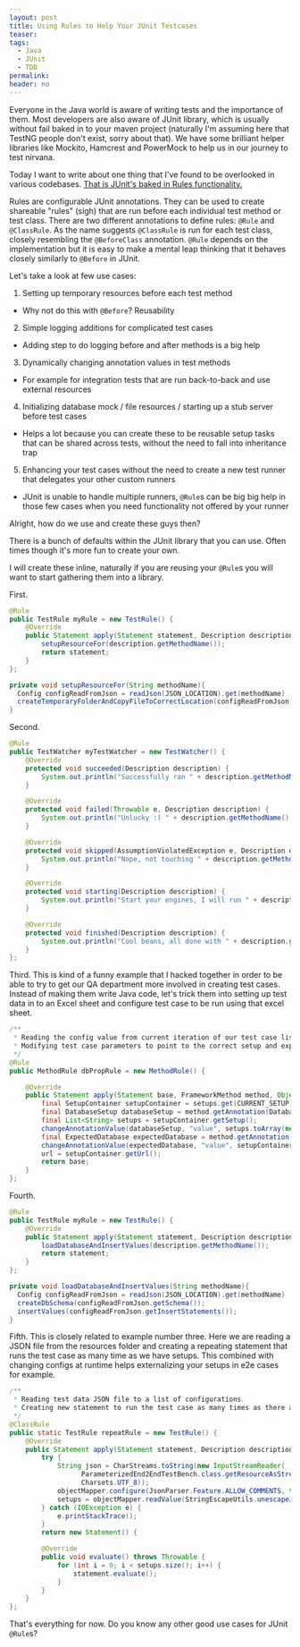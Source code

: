 ```yaml
---
layout: post
title: Using Rules to Help Your JUnit Testcases
teaser:
tags:
  - Java
  - JUnit
  - TDD
permalink:
header: no
---
```


Everyone in the Java world is aware of writing tests and the importance of them. Most developers are also aware of JUnit library, which is usually without fail baked in to your maven project (naturally I'm assuming here that TestNG people don't exist, sorry about that). We have some brilliant helper libraries like Mockito, Hamcrest and PowerMock to help us in our journey to test nirvana.

Today I want to write about one thing that I've found to be overlooked in various codebases. [That is JUnit's baked in Rules functionality.](https://github.com/junit-team/junit/wiki/Rules)

Rules are configurable JUnit annotations. They can be used to create shareable "rules" (sigh) that are run before each individual test method or test class. There are two different annotations to define rules: `@Rule` and `@ClassRule`. As the name suggests `@ClassRule` is run for each test class, closely resembling the `@BeforeClass` annotation. `@Rule` depends on the implementation but it is easy to make a mental leap thinking that it behaves closely similarly to `@Before` in JUnit.

Let's take a look at few use cases:

1. Setting up temporary resources before each test method
  * Why not do this with `@Before`? Reusability
2. Simple logging additions for complicated test cases
  * Adding step to do logging before and after methods is a big help
3. Dynamically changing annotation values in test methods
  * For example for integration tests that are run back-to-back and use external resources
4. Initializing database mock / file resources / starting up a stub server before test cases
  * Helps a lot because you can create these to be reusable setup tasks that can be shared across tests, without the need to fall into inheritance trap
5. Enhancing your test cases without the need to create a new test runner that delegates your other custom runners
  * JUnit is unable to handle multiple runners, `@Rule`s can be big big help in those few cases when you need functionality not offered by your runner

Alright, how do we use and create these guys then?

There is a bunch of defaults within the JUnit library that you can use. Often times though it's more fun to create your own.

I will create these inline, naturally if you are reusing your `@Rule`s you will want to start gathering them into a library.


First.

```java
@Rule
public TestRule myRule = new TestRule() {
    @Override
    public Statement apply(Statement statement, Description description) {
        setupResourceFor(description.getMethodName());
        return statement;
    }
};

private void setupResourceFor(String methodName){
  Config configReadFromJson = readJson(JSON_LOCATION).get(methodName)
  createTemporaryFolderAndCopyFileToCorrectLocation(configReadFromJson);
}
```

Second.

```java
@Rule
public TestWatcher myTestWatcher = new TestWatcher() {
    @Override
    protected void succeeded(Description description) {
        System.out.println("Successfully ran " + description.getMethodName());
    }

    @Override
    protected void failed(Throwable e, Description description) {
        System.out.println("Unlucky :( " + description.getMethodName() + " Failed.");
    }

    @Override
    protected void skipped(AssumptionViolatedException e, Description description) {
        System.out.println("Nope, not touching " + description.getMethodName());
    }

    @Override
    protected void starting(Description description) {
        System.out.println("Start your engines, I will run " + description.getMethodName());
    }

    @Override
    protected void finished(Description description) {
        System.out.println("Cool beans, all done with " + description.getMethodName());
    }
};
```

Third. This is kind of a funny example that I hacked together in order to be able to try to get our QA department more involved in creating test cases. Instead of making them write Java code, let's trick them into setting up test data in to an Excel sheet and configure test case to be run using that excel sheet.

```java
/**
 * Reading the config value from current iteration of our test case list
 * Modifying test case parameters to point to the correct setup and expected DB files.
 */
@Rule
public MethodRule dbPropRule = new MethodRule() {

    @Override
    public Statement apply(Statement base, FrameworkMethod method, Object target) {
        final SetupContainer setupContainer = setups.get(CURRENT_SETUP);
        final DatabaseSetup databaseSetup = method.getAnnotation(DatabaseSetup.class);
        final List<String> setups = setupContainer.getSetup();
        changeAnnotationValue(databaseSetup, "value", setups.toArray(new String[setups.size()]));
        final ExpectedDatabase expectedDatabase = method.getAnnotation(ExpectedDatabase.class);
        changeAnnotationValue(expectedDatabase, "value", setupContainer.getExpected());
        url = setupContainer.getUrl();
        return base;
    }
};

```

Fourth.

```java
@Rule
public TestRule myRule = new TestRule() {
    @Override
    public Statement apply(Statement statement, Description description) {
        loadDatabaseAndInsertValues(description.getMethodName());
        return statement;
    }
};

private void loadDatabaseAndInsertValues(String methodName){
  Config configReadFromJson = readJson(JSON_LOCATION).get(methodName)
  createDbSchema(configReadFromJson.getSchema());
  insertValues(configReadFromJson.getInsertStatements());
}
```

Fifth. This is closely related to example number three. Here we are reading a JSON file from the resources folder and creating a repeating statement that runs the test case as many time as we have setups. This combined with changing configs at runtime helps externalizing your setups in e2e cases for example.

```java
/**
 * Reading test data JSON file to a list of configurations.
 * Creating new statement to run the test case as many times as there are configs.
 */
@ClassRule
public static TestRule repeatRule = new TestRule() {
    @Override
    public Statement apply(Statement statement, Description description) {
        try {
            String json = CharStreams.toString(new InputStreamReader(
                  ParameterizedEnd2EndTestBench.class.getResourceAsStream(TEST_CASES_JSON),
                  Charsets.UTF_8));
            objectMapper.configure(JsonParser.Feature.ALLOW_COMMENTS, true);
            setups = objectMapper.readValue(StringEscapeUtils.unescapeJson(json), objectMapper.getTypeFactory().constructCollectionType(List.class, SetupContainer.class));
        } catch (IOException e) {
            e.printStackTrace();
        }
        return new Statement() {

        @Override
        public void evaluate() throws Throwable {
            for (int i = 0; i < setups.size(); i++) {
                statement.evaluate();
            }
        }
    }
};
```

That's everything for now. Do you know any other good use cases for JUnit `@Rule`s?
